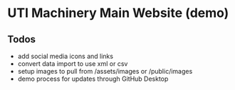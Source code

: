 # UTI Machinery Main Website (demo)

## Todos
- add social media icons and links
- convert data import to use xml or csv
- setup images to pull from /assets/images or /public/images
- demo process for updates through GitHub Desktop

<template>
  <header class="fixed top-0 left-0 w-full bg-black text-white shadow-md z-50 transition-all duration-300 py-4">
    <div class="container mx-auto flex flex-col md:flex-row items-center justify-between lg:px-48">
      <NuxtLink to="/" class="mx-auto md:mx-0">
        <img
          src="https://utimachinery.com/images/logo.png"
          alt="UTI Machinery Logo"
          class="h-8 md:h-10 transition-all duration-300"
        />
      </NuxtLink>
     
      <div class="flex flex-col md:flex-row space-y-4 md:space-y-0 md:space-x-6 mt-4 items-center md:mx-auto">
        <NuxtLink to="#allMachines" class="hover:text-primary-light">
         Search Machines
        </NuxtLink>
      </div>

      <div class="flex space-x-6">
        <a href="https://www.facebook.com/utimachinery/" class="icon">
          <span>
            <img src="http://www.utimachinery.com/images/facebook.png" alt="fb link icon" height="30">
          </span>
        </a>
        <a href="https://www.youtube.com/user/UTImachinery" class="icon">
          <span>
            <img src="https://utimachinery.com/images/youtube.png" alt="youtube link icon" height="30">
          </span>
        </a>
        <a href="tel:8775978300" class="hover:text-primary-light">(877) 597-8300</a>
      </div>
    </div>
  </header>
</template>

<script setup>
import { useRoute } from 'vue-router';

const route = useRoute();
const isHomePage = route.path === '/';
</script>